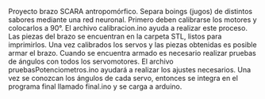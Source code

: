 Proyecto brazo SCARA antropomórfico. Separa boings (jugos) de distintos sabores mediante una red neuronal.
Primero deben calibrarse los motores y colocarlos a 90°. El archivo calibracion.ino ayuda a realizar este proceso.
Las piezas del brazo se encuentran en la carpeta STL, listos para imprimirlos.
Una vez calibrados los servos y las piezas obtenidas es posible armar el brazo.
Cuando se encuentra armado es necesario realizar pruebas de ángulos con todos los servomotores. El archivo pruebasPotenciometros.ino ayudará a realizar los ajustes necesarios.
Una vez se conozcan los ángulos de cada servo, entonces se integra en el programa final llamado final.ino y se carga a arduino.
